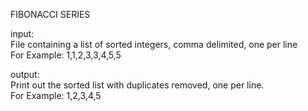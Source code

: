 FIBONACCI SERIES

input:<br />
File containing a list of sorted integers, comma delimited, one per line<br />
For Example: 1,1,2,3,3,4,5,5

output:<br />
Print out the sorted list with duplicates removed, one per line. <br />
For Example: 1,2,3,4,5